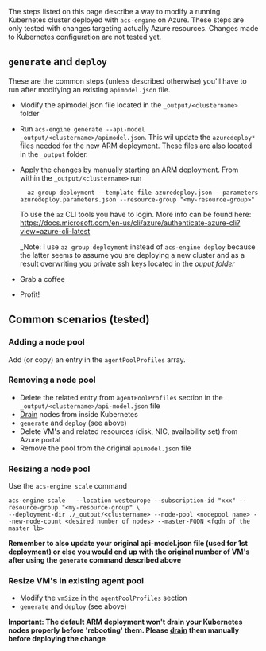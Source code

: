 The steps listed on this page describe a way to modify a running Kubernetes cluster deployed with `acs-engine` on Azure. These steps are only tested with changes targeting actually Azure resources. Changes made to Kubernetes configuration are not tested yet. 

## `generate` and `deploy`

These are the common steps (unless described otherwise) you'll have to run after modifying an existing `apimodel.json` file.

* Modify the apimodel.json file located in the `_output/<clustername>` folder
* Run `acs-engine generate --api-model _output/<clustername>/apimodel.json`. This wil update the `azuredeploy*` files needed for the new ARM deployment. These files are also located in the `_output` folder.
* Apply the changes by manually starting an ARM deployment. From within the  `_output/<clustername>` run 

        az group deployment --template-file azuredeploy.json --parameters azuredeploy.parameters.json --resource-group "<my-resource-group>"

  To use the `az` CLI tools you have to login. More info can be found here: https://docs.microsoft.com/en-us/cli/azure/authenticate-azure-cli?view=azure-cli-latest

  _Note: I use `az group deployment` instead of `acs-engine deploy` because the latter seems to assume you are deploying a new cluster and as a result overwriting you private ssh keys located in the _ouput folder_

* Grab a coffee
* Profit!


## Common scenarios (tested)

### Adding a node pool

Add (or copy) an entry in the `agentPoolProfiles` array. 

### Removing a node pool

* Delete the related entry from `agentPoolProfiles` section in the `_output/<clustername>/api-model.json` file
* [Drain](https://kubernetes.io/docs/tasks/administer-cluster/safely-drain-node/) nodes from inside Kubernetes
* `generate` and `deploy` (see above)
* Delete VM's and related resources (disk, NIC, availability set) from Azure portal
* Remove the pool from the original `apimodel.json` file

### Resizing a node pool

Use the `acs-engine scale` command 

    acs-engine scale   --location westeurope --subscription-id "xxx" --resource-group "<my-resource-group" \
    --deployment-dir ./_output/<clustername> --node-pool <nodepool name> --new-node-count <desired number of nodes> --master-FQDN <fqdn of the master lb>

**Remember to also update your original api-model.json file (used for 1st deployment) or else you would end up with the original number of VM's after using the `generate` command described above**

### Resize VM's in existing agent pool

* Modify the `vmSize` in the  `agentPoolProfiles` section
* `generate` and `deploy` (see above)

**Important: The default ARM deployment won't drain your Kubernetes nodes properly before 'rebooting' them. Please [drain](https://kubernetes.io/docs/tasks/administer-cluster/safely-drain-node/) them manually before deploying the change**

